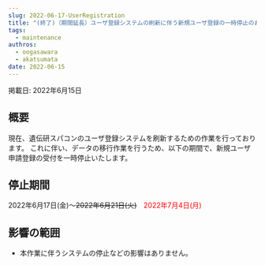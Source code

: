 ```yaml
---
slug: 2022-06-17-UserRegistration
title: "(終了)（期間延長）ユーザ登録システムの刷新に伴う新規ユーザ登録の一時停止のお知らせ"
tags:
  - maintenance
authros:
  - oogasawara
  - akatsumata
date: 2022-06-15
---
```


掲載日: 2022年6月15日


## 概要

現在、遺伝研スパコンのユーザ登録システムを刷新するための作業を行っております。
これに伴い、データの移行作業を行うため、以下の期間で、新規ユーザ申請登録の受付を一時停止いたします。


## 停止期間

2022年6月17日(金)～~~2022年6月21日(火)~~　<font color="red">2022年7月4日(月)</font>


## 影響の範囲

- 本作業に伴うシステムの停止などの影響はありません。
